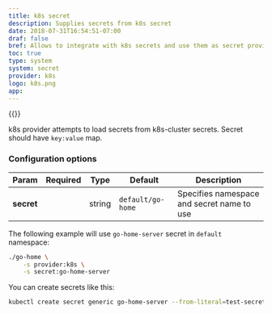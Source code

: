 ```yaml
---
title: k8s secret
description: Supplies secrets from k8s secret 
date: 2018-07-31T16:54:51-07:00
draf: false
bref: Allows to integrate with k8s secrets and use them as secret provider for go-home
toc: true
type: system
system: secret
provider: k8s
logo: k8s.png
app:
---
```

{{<provider>}}

k8s provider attempts to load secrets from k8s-cluster secrets. Secret should have `key:value` map. 

### Configuration options

| Param | Required | Type | Default | Description |
|-------|----------|------|---------|-------------|
| **secret** || string | `default/go-home` | Specifies namespace and secret name to use |

The following example will use `go-home-server` secret in `default` namespace:

```bash
./go-home \
    -s provider:k8s \
    -s secret:go-home-server
```

You can create secrets like this:
```bash
kubectl create secret generic go-home-server --from-literal=test-secret="example data"
```